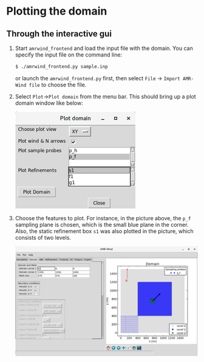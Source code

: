 # Plotting the domain

## Through the interactive gui

1. Start `amrwind_frontend` and load the input file with the domain.
   You can specify the input file on the command line:
   ```bash
   $ ./amrwind_frontend.py sample.inp
   ```
   or launch the `amrwind_frontend.py` first, then select `File` ->
   `Import AMR-Wind file` to choose the file.

2.  Select `Plot`->`Plot domain` from the menu bar.  This should bring
    up a plot domain window like below:
	
    ![snapshot](amrwind_frontend_plotdomain_popup.png)
	
3.  Choose the features to plot.  For instance, in the picture above,
    the `p_f` sampling plane is chosen, which is the small blue plane
    in the corner.  Also, the static refinement box `s1` was also
    plotted in the picture, which consists of two levels.

    ![snapshot](amrwind_frontend_plotdomain_example.png)
	
	
